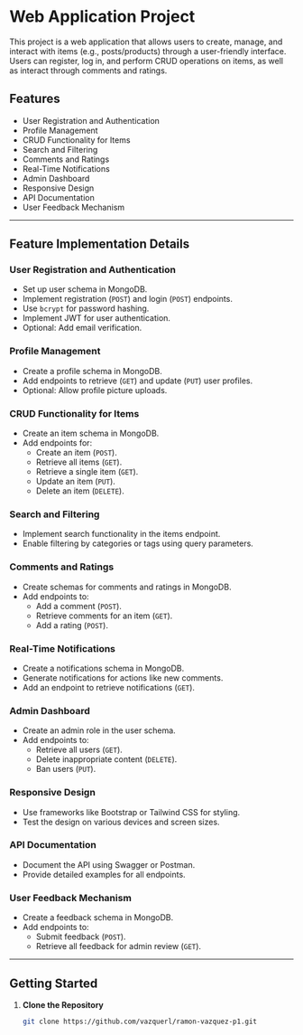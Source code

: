 # Web Application Project

This project is a web application that allows users to create, manage, and interact with items (e.g., posts/products) through a user-friendly interface. Users can register, log in, and perform CRUD operations on items, as well as interact through comments and ratings.

## Features
- User Registration and Authentication
- Profile Management
- CRUD Functionality for Items
- Search and Filtering
- Comments and Ratings
- Real-Time Notifications
- Admin Dashboard
- Responsive Design
- API Documentation
- User Feedback Mechanism

---

## Feature Implementation Details

### User Registration and Authentication
- Set up user schema in MongoDB.
- Implement registration (`POST`) and login (`POST`) endpoints.
- Use `bcrypt` for password hashing.
- Implement JWT for user authentication.
- Optional: Add email verification.

### Profile Management
- Create a profile schema in MongoDB.
- Add endpoints to retrieve (`GET`) and update (`PUT`) user profiles.
- Optional: Allow profile picture uploads.

### CRUD Functionality for Items
- Create an item schema in MongoDB.
- Add endpoints for:
  - Create an item (`POST`).
  - Retrieve all items (`GET`).
  - Retrieve a single item (`GET`).
  - Update an item (`PUT`).
  - Delete an item (`DELETE`).

### Search and Filtering
- Implement search functionality in the items endpoint.
- Enable filtering by categories or tags using query parameters.

### Comments and Ratings
- Create schemas for comments and ratings in MongoDB.
- Add endpoints to:
  - Add a comment (`POST`).
  - Retrieve comments for an item (`GET`).
  - Add a rating (`POST`).

### Real-Time Notifications
- Create a notifications schema in MongoDB.
- Generate notifications for actions like new comments.
- Add an endpoint to retrieve notifications (`GET`).

### Admin Dashboard
- Create an admin role in the user schema.
- Add endpoints to:
  - Retrieve all users (`GET`).
  - Delete inappropriate content (`DELETE`).
  - Ban users (`PUT`).

### Responsive Design
- Use frameworks like Bootstrap or Tailwind CSS for styling.
- Test the design on various devices and screen sizes.

### API Documentation
- Document the API using Swagger or Postman.
- Provide detailed examples for all endpoints.

### User Feedback Mechanism
- Create a feedback schema in MongoDB.
- Add endpoints to:
  - Submit feedback (`POST`).
  - Retrieve all feedback for admin review (`GET`).

---

## Getting Started

1. **Clone the Repository**
   ```bash
   git clone https://github.com/vazquerl/ramon-vazquez-p1.git
